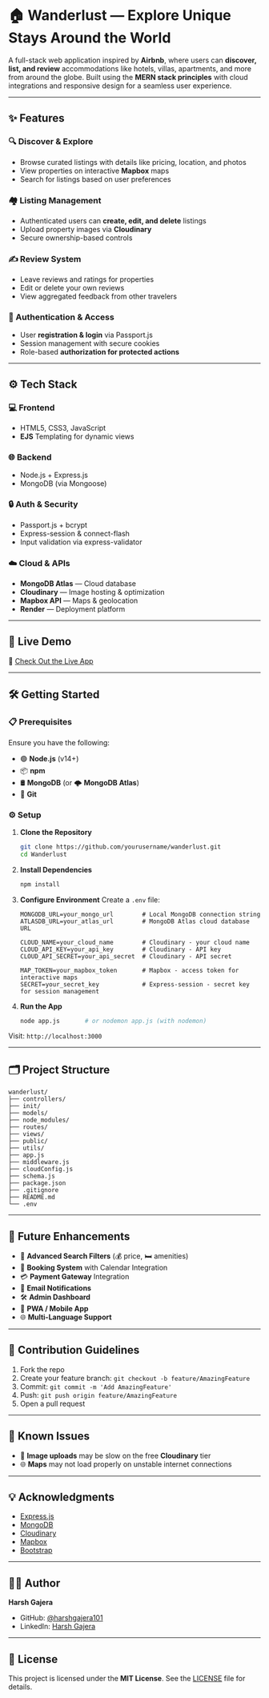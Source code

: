 # 🏠 Wanderlust — Explore Unique Stays Around the World

A full-stack web application inspired by **Airbnb**, where users can **discover, list, and review** accommodations like hotels, villas, apartments, and more from around the globe. Built using the **MERN stack principles** with cloud integrations and responsive design for a seamless user experience.

---

## ✨ Features

### 🔍 Discover & Explore

* Browse curated listings with details like pricing, location, and photos
* View properties on interactive **Mapbox** maps
* Search for listings based on user preferences

### 🏘️ Listing Management

* Authenticated users can **create, edit, and delete** listings
* Upload property images via **Cloudinary**
* Secure ownership-based controls

### ✍️ Review System

* Leave reviews and ratings for properties
* Edit or delete your own reviews
* View aggregated feedback from other travelers

### 🔐 Authentication & Access

* User **registration & login** via Passport.js
* Session management with secure cookies
* Role-based **authorization for protected actions**

<!-- ### 📱 User Experience

* **Mobile-responsive design**
* Flash messages for feedback
* Protected routes and error handling -->

---

## ⚙️ Tech Stack

### 💻 Frontend

* HTML5, CSS3, JavaScript
* **EJS** Templating for dynamic views

### 🌐 Backend

* Node.js + Express.js
* MongoDB (via Mongoose)

### 🔒 Auth & Security

* Passport.js + bcrypt
* Express-session & connect-flash
* Input validation via express-validator

### ☁️ Cloud & APIs

* **MongoDB Atlas** — Cloud database
* **Cloudinary** — Image hosting & optimization
* **Mapbox API** — Maps & geolocation
* **Render** — Deployment platform

---

## 🚀 Live Demo

🔗 [Check Out the Live App](https://wanderlust-4w7p.onrender.com/listings)

---

## 🛠️ Getting Started

### 📋 Prerequisites

Ensure you have the following:


* 🟢 **Node.js** (v14+)
* 📦 **npm**
* 🛢️ **MongoDB** (or 🌩️ **MongoDB Atlas**)
* 🧬 **Git**


### ⚙️ Setup

1. **Clone the Repository**

   ```bash
   git clone https://github.com/yourusername/wanderlust.git
   cd Wanderlust
   ```

2. **Install Dependencies**

   ```bash
   npm install
   ```

3. **Configure Environment**
   Create a `.env` file:

   ```env
   MONGODB_URL=your_mongo_url        # Local MongoDB connection string
   ATLASDB_URL=your_atlas_url        # MongoDB Atlas cloud database URL
   
   CLOUD_NAME=your_cloud_name        # Cloudinary - your cloud name
   CLOUD_API_KEY=your_api_key        # Cloudinary - API key
   CLOUD_API_SECRET=your_api_secret  # Cloudinary - API secret
   
   MAP_TOKEN=your_mapbox_token       # Mapbox - access token for interactive maps
   SECRET=your_secret_key            # Express-session - secret key for session management
   ```

4. **Run the App**

   ```bash
   node app.js       # or nodemon app.js (with nodemon)
   ```

Visit: `http://localhost:3000`

---

## 🗂️ Project Structure

```
wanderlust/
├── controllers/
├── init/
├── models/
├── node_modules/
├── routes/
├── views/
├── public/
├── utils/
├── app.js
├── middleware.js
├── cloudConfig.js
├── schema.js
├── package.json
├── .gitignore
├── README.md
└── .env
```

---

<!-- ## 🛡️ Security Highlights

* Encrypted passwords with bcrypt
* Role-based access control
* Input validation
* Session timeout and CSRF protection
* Route protection and error handling

--- -->

## 🔮 Future Enhancements


* 🧲 **Advanced Search Filters** (💰 price, 🛏️ amenities)
* 📅 **Booking System** with Calendar Integration
* 💳 **Payment Gateway** Integration
* 📧 **Email Notifications**
* 🛠️ **Admin Dashboard**
* 📱 **PWA / Mobile App**
* 🌐 **Multi-Language Support**


---

## 🙌 Contribution Guidelines

1. Fork the repo
2. Create your feature branch: `git checkout -b feature/AmazingFeature`
3. Commit: `git commit -m 'Add AmazingFeature'`
4. Push: `git push origin feature/AmazingFeature`
5. Open a pull request

---

## 🐞 Known Issues


* 🐢 **Image uploads** may be slow on the free **Cloudinary** tier
* 🌐 **Maps** may not load properly on unstable internet connections


---

## 💡 Acknowledgments

* [Express.js](https://expressjs.com/)
* [MongoDB](https://www.mongodb.com/)
* [Cloudinary](https://cloudinary.com/)
* [Mapbox](https://mapbox.com/)
* [Bootstrap](https://getbootstrap.com/)


---

## 👨‍💻 Author

**Harsh Gajera**
- GitHub: [@harshgajera101](https://github.com/harshgajera101)
- LinkedIn: [Harsh Gajera](https://linkedin.com/in/gajera-harsh)


---


## 📝 License

This project is licensed under the **MIT License**. See the [LICENSE](LICENSE) file for details.

